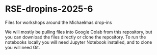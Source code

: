 # RSE-dropins-2025-6
Files for workshops around the Michaelmas drop-ins

We will mostly be pulling files into Google Colab from this repository, but you can download the files directly or clone the repository. To run the notebooks locally you will need Jupyter Notebook installed, and to clone you will need Git.

